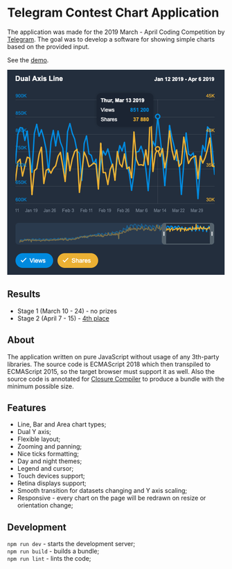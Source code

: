 # Telegram Contest Chart Application

The application was made for the 2019 March - April Coding Competition by [Telegram](https://telegram.org/).
The goal was to develop a software for showing simple charts based on the provided input.

See the [demo](http://dronkin.ru/telegram-contest-chart/).

![alt text](preview.png)

## Results

* Stage 1 (March 10 - 24) - no prizes
* Stage 2 (April 7 - 15) - [4th place](https://contest.dev/chart-js/entry250)

## About

The application written on pure JavaScript without usage of any 3th-party libraries.
The source code is ECMAScript 2018 which then transpiled to ECMAScript 2015, so the target browser must support it as well.
Also the source code is annotated for [Closure Compiler](https://developers.google.com/closure/compiler/) to produce a bundle with the minimum possible size.

## Features

* Line, Bar and Area chart types;
* Dual Y axis;
* Flexible layout;
* Zooming and panning;
* Nice ticks formatting;
* Day and night themes;
* Legend and cursor;
* Touch devices support;
* Retina displays support;
* Smooth transition for datasets changing and Y axis scaling;
* Responsive - every chart on the page will be redrawn on resize or orientation change;

## Development

`npm run dev` - starts the development server;  
`npm run build` - builds a bundle;  
`npm run lint` - lints the code;
